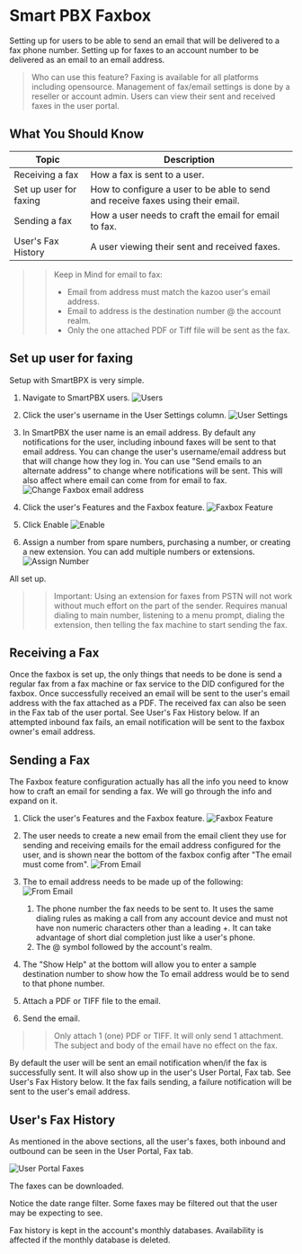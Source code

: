 # Smart PBX Faxbox

Setting up for users to be able to send an email that will be delivered to a fax phone number.
Setting up for faxes to an account number to be delivered as an email to an email address.

> Who can use this feature?
> Faxing is available for all platforms including opensource.
> Management of fax/email settings is done by a reseller or account admin.
> Users can view their sent and received faxes in the user portal.

## What You Should Know


| Topic | Description |
| --- | --- |
| Receiving a fax | How a fax is sent to a user. |
| Set up user for faxing | How to configure a user to be able to send and receive faxes using their email. |
| Sending a fax | How a user needs to craft the email for email to fax. |
| User's Fax History | A user viewing their sent and received faxes. |


>> Keep in Mind for email to fax:
>> - Email from address must match the kazoo user's email address.
>> - Email to address is the destination number @ the account realm.
>> - Only the one attached PDF or Tiff file will be sent as the fax.


## Set up user for faxing

Setup with SmartBPX is very simple.

   1. Navigate to SmartPBX users.
   ![Users](users.png)

   2. Click the user's username in the User Settings column.
   ![User Settings](user_settings.png)

   3. In SmartPBX the user name is an email address. By default any notifications for the user, including inbound faxes will be sent to that email address. You can change the user's username/email address but that will change how they log in. You can use "Send emails to an alternate address" to change where notifications will be sent. This will also affect where email can come from for email to fax.
   ![Change Faxbox email address](faxbox_email_address.png)

   4. Click the user's Features and the Faxbox feature.
   ![Faxbox Feature](faxbox_featurepng)

   5. Click Enable
   ![Enable](enable_faxbox.png)

   6. Assign a number from spare numbers, purchasing a number, or creating a new extension. You can add multiple numbers or extensions.
   ![Assign Number](assign_number.png)

All set up.

>> Important: Using an extension for faxes from PSTN will not work without much effort on the part of the sender. Requires manual dialing to main number, listening to a menu prompt, dialing the extension, then telling the fax machine to start sending the fax.


## Receiving a Fax

Once the faxbox is set up, the only things that needs to be done is send a regular fax from a fax machine or fax service to the DID configured for the faxbox. Once successfully received an email will be sent to the user's email address with the fax attached as a PDF.
The received fax can also be seen in the Fax tab of the user portal. See User's Fax History below.
If an attempted inbound fax fails, an email notification will be sent to the faxbox owner's email address.

## Sending a Fax

The Faxbox feature configuration actually has all the info you need to know how to craft an email for sending a fax.
We will go through the info and expand on it.

1. Click the user's Features and the Faxbox feature.
   ![Faxbox Feature](faxbox_feature.png)

2. The user needs to create a new email from the email client they use for sending and receiving emails for the email address configured for the user, and is shown near the bottom of the faxbox config after "The email must come from".
   ![From Email](from_email.png)
3. The to email address needs to be made up of the following:
   ![From Email](from_email.png)
	1. The phone number the fax needs to be sent to. It uses the same dialing rules as making a call from any account device and must not have non numeric characters other than a leading +. It can take advantage of short dial completion just like a user's phone.
	2. The @ symbol followed by the account's realm.

4. The "Show Help" at the bottom will allow you to enter a sample destination number to show how the To email address would be to send to that phone number.

5. Attach a PDF or TIFF file to the email.

6. Send the email.

>> Only attach 1 (one) PDF or TIFF. It will only send 1 attachment.
>> The subject and body of the email have no effect on the fax.

By default the user will be sent an email notification when/if the fax is successfully sent.
It will also show up in the user's User Portal, Fax tab. See User's Fax History below.
It the fax fails sending, a failure notification will be sent to the user's email address.


## User's Fax History

As mentioned in the above sections, all the user's faxes, both inbound and outbound can be seen in the User Portal, Fax tab.

![User Portal Faxes](user_portal_faxes.png)

The faxes can be downloaded.

Notice the date range filter. Some faxes may be filtered out that the user may be expecting to see.

Fax history is kept in the account's monthly databases. Availability is affected if the monthly database is deleted.
